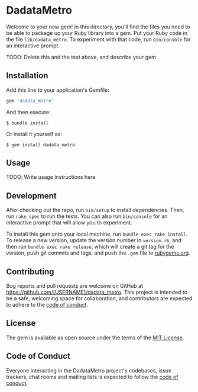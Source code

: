 # DadataMetro

Welcome to your new gem! In this directory, you'll find the files you need to be able to package up your Ruby library into a gem. Put your Ruby code in the file `lib/dadata_metro`. To experiment with that code, run `bin/console` for an interactive prompt.

TODO: Delete this and the text above, and describe your gem

## Installation

Add this line to your application's Gemfile:

```ruby
gem 'dadata_metro'
```

And then execute:

    $ bundle install

Or install it yourself as:

    $ gem install dadata_metro

## Usage

TODO: Write usage instructions here

## Development

After checking out the repo, run `bin/setup` to install dependencies. Then, run `rake spec` to run the tests. You can also run `bin/console` for an interactive prompt that will allow you to experiment.

To install this gem onto your local machine, run `bundle exec rake install`. To release a new version, update the version number in `version.rb`, and then run `bundle exec rake release`, which will create a git tag for the version, push git commits and tags, and push the `.gem` file to [rubygems.org](https://rubygems.org).

## Contributing

Bug reports and pull requests are welcome on GitHub at https://github.com/[USERNAME]/dadata_metro. This project is intended to be a safe, welcoming space for collaboration, and contributors are expected to adhere to the [code of conduct](https://github.com/[USERNAME]/dadata_metro/blob/master/CODE_OF_CONDUCT.md).


## License

The gem is available as open source under the terms of the [MIT License](https://opensource.org/licenses/MIT).

## Code of Conduct

Everyone interacting in the DadataMetro project's codebases, issue trackers, chat rooms and mailing lists is expected to follow the [code of conduct](https://github.com/[USERNAME]/dadata_metro/blob/master/CODE_OF_CONDUCT.md).
